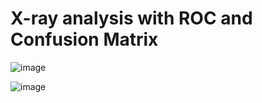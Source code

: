 # X-ray analysis with ROC and Confusion Matrix

![image](https://github.com/user-attachments/assets/bea5e3ac-a15b-4490-b3fd-867db6b8bd3f)

![image](https://github.com/user-attachments/assets/bd00dc71-1237-4255-8a68-d1f3fe31b08b)

